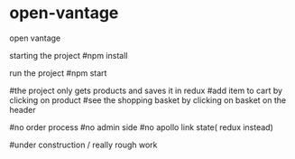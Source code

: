 # open-vantage
open vantage

starting the project
#npm install

run the project
#npm start

#the project only gets products and saves it in redux
#add item to cart by clicking on product
#see the shopping basket by  clicking on basket on the header

#no order process
#no admin side
#no apollo link state( redux instead)


#under construction / really rough work
